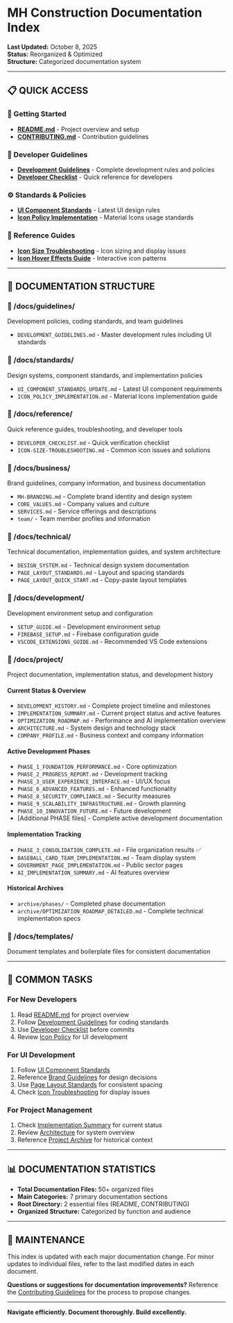 # MH Construction Documentation Index

**Last Updated:** October 8, 2025  
**Status:** Reorganized & Optimized  
**Structure:** Categorized documentation system

---

## 📋 **QUICK ACCESS**

### **🚀 Getting Started**

- **[README.md](../README.md)** - Project overview and setup
- **[CONTRIBUTING.md](../CONTRIBUTING.md)** - Contribution guidelines

### **📖 Developer Guidelines**

- **[Development Guidelines](guidelines/DEVELOPMENT_GUIDELINES.md)** - Complete development rules and policies
- **[Developer Checklist](reference/DEVELOPER_CHECKLIST.md)** - Quick reference for developers

### **⚙️ Standards & Policies**

- **[UI Component Standards](standards/UI_COMPONENT_STANDARDS_UPDATE.md)** - Latest UI design rules
- **[Icon Policy Implementation](standards/ICON_POLICY_IMPLEMENTATION.md)** - Material Icons usage standards

### **🔧 Reference Guides**

- **[Icon Size Troubleshooting](reference/ICON-SIZE-TROUBLESHOOTING.md)** - Icon sizing and display issues
- **[Icon Hover Effects Guide](ICON_HOVER_EFFECTS_GUIDE.md)** - Interactive icon patterns

---

## 📁 **DOCUMENTATION STRUCTURE**

### **📂 /docs/guidelines/**

Development policies, coding standards, and team guidelines

- `DEVELOPMENT_GUIDELINES.md` - Master development rules including UI standards

### **📂 /docs/standards/**

Design systems, component standards, and implementation policies

- `UI_COMPONENT_STANDARDS_UPDATE.md` - Latest UI component requirements
- `ICON_POLICY_IMPLEMENTATION.md` - Material Icons implementation guide

### **📂 /docs/reference/**

Quick reference guides, troubleshooting, and developer tools

- `DEVELOPER_CHECKLIST.md` - Quick verification checklist
- `ICON-SIZE-TROUBLESHOOTING.md` - Common icon issues and solutions

### **📂 /docs/business/**

Brand guidelines, company information, and business documentation

- `MH-BRANDING.md` - Complete brand identity and design system
- `CORE_VALUES.md` - Company values and culture
- `SERVICES.md` - Service offerings and descriptions
- `team/` - Team member profiles and information

### **📂 /docs/technical/**

Technical documentation, implementation guides, and system architecture

- `DESIGN_SYSTEM.md` - Technical design system documentation
- `PAGE_LAYOUT_STANDARDS.md` - Layout and spacing standards
- `PAGE_LAYOUT_QUICK_START.md` - Copy-paste layout templates

### **📂 /docs/development/**

Development environment setup and configuration

- `SETUP_GUIDE.md` - Development environment setup
- `FIREBASE_SETUP.md` - Firebase configuration guide
- `VSCODE_EXTENSIONS_GUIDE.md` - Recommended VS Code extensions

### **📂 /docs/project/**

Project documentation, implementation status, and development history

#### **Current Status & Overview**

- `DEVELOPMENT_HISTORY.md` - Complete project timeline and milestones
- `IMPLEMENTATION_SUMMARY.md` - Current project status and active features
- `OPTIMIZATION_ROADMAP.md` - Performance and AI implementation overview
- `ARCHITECTURE.md` - System design and technology stack
- `COMPANY_PROFILE.md` - Business context and company information

#### **Active Development Phases**

- `PHASE_1_FOUNDATION_PERFORMANCE.md` - Core optimization
- `PHASE_2_PROGRESS_REPORT.md` - Development tracking
- `PHASE_3_USER_EXPERIENCE_INTERFACE.md` - UI/UX focus
- `PHASE_6_ADVANCED_FEATURES.md` - Enhanced functionality
- `PHASE_8_SECURITY_COMPLIANCE.md` - Security measures
- `PHASE_9_SCALABILITY_INFRASTRUCTURE.md` - Growth planning
- `PHASE_10_INNOVATION_FUTURE.md` - Future development
- [Additional PHASE files] - Complete active development documentation

#### **Implementation Tracking**

- `PHASE_3_CONSOLIDATION_COMPLETE.md` - File organization results ✅
- `BASEBALL_CARD_TEAM_IMPLEMENTATION.md` - Team display system
- `GOVERNMENT_PAGE_IMPLEMENTATION.md` - Public sector pages
- `AI_IMPLEMENTATION_SUMMARY.md` - AI features overview

#### **Historical Archives**

- `archive/phases/` - Completed phase documentation
- `archive/OPTIMIZATION_ROADMAP_DETAILED.md` - Complete technical implementation specs

### **📂 /docs/templates/**

Document templates and boilerplate files for consistent documentation

---

## 🎯 **COMMON TASKS**

### **For New Developers**

1. Read [README.md](../README.md) for project overview
2. Follow [Development Guidelines](guidelines/DEVELOPMENT_GUIDELINES.md) for coding standards
3. Use [Developer Checklist](reference/DEVELOPER_CHECKLIST.md) before commits
4. Review [Icon Policy](standards/ICON_POLICY_IMPLEMENTATION.md) for UI development

### **For UI Development**

1. Follow [UI Component Standards](standards/UI_COMPONENT_STANDARDS_UPDATE.md)
2. Reference [Brand Guidelines](business/MH-BRANDING.md) for design decisions
3. Use [Page Layout Standards](technical/PAGE_LAYOUT_STANDARDS.md) for consistent spacing
4. Check [Icon Troubleshooting](reference/ICON-SIZE-TROUBLESHOOTING.md) for display issues

### **For Project Management**

1. Check [Implementation Summary](project/IMPLEMENTATION_SUMMARY.md) for current status
2. Review [Architecture](project/ARCHITECTURE.md) for system overview
3. Reference [Project Archive](project/archive/) for historical context

---

## 📊 **DOCUMENTATION STATISTICS**

- **Total Documentation Files:** 50+ organized files
- **Main Categories:** 7 primary documentation sections
- **Root Directory:** 2 essential files (README, CONTRIBUTING)
- **Organized Structure:** Categorized by function and audience

---

## 🔄 **MAINTENANCE**

This index is updated with each major documentation change. For minor updates to individual files, refer to the last modified dates in each document.

**Questions or suggestions for documentation improvements?** Reference the [Contributing Guidelines](../CONTRIBUTING.md) for the process to propose changes.

---

**Navigate efficiently. Document thoroughly. Build excellently.**
